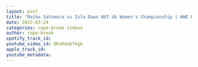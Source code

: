 ```yaml
---
layout: post
title: "Meiko Satomura vs Isla Dawn NXT Uk Women's Championship | WWE NXT UK Highlights"
date: 2022-03-24
categories: rope-break videos
author: rope-break
spotify_track_id: 
youtube_video_id: QKxRdobTkgk
apple_track_id: 
youtube_metadata: 
---
```

